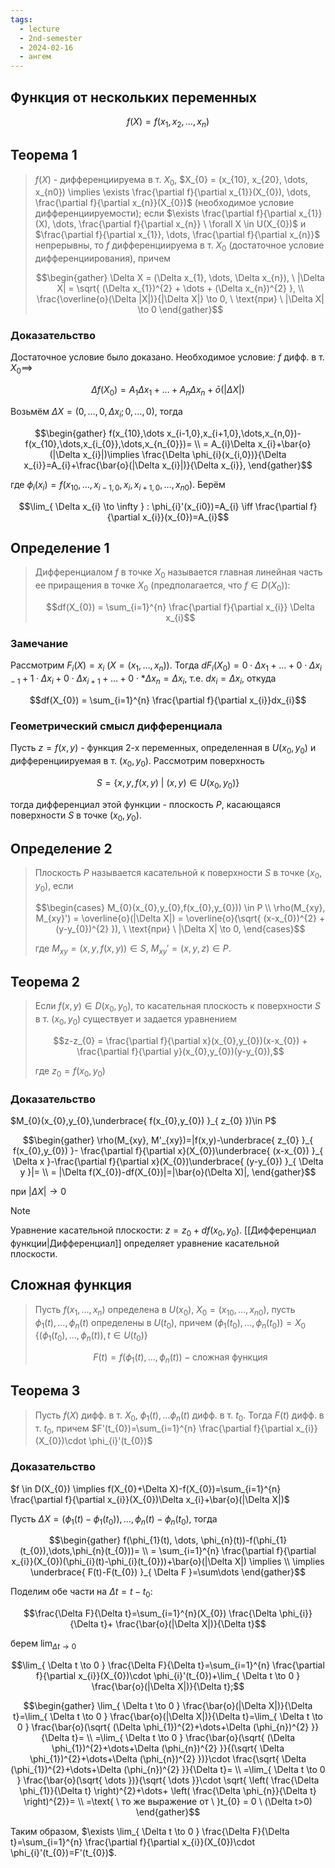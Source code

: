 ```yaml
---
tags:
  - lecture
  - 2nd-semester
  - 2024-02-16
  - ангем
---
```


## Функция от нескольких переменных

$$f(X) = f(x_{1}, x_{2}, \dots, x_{n})$$

## Теорема 1

> $f(X)$ - дифференциируема в т. $X_{0}$, $X_{0} = (x_{10}, x_{20}, \dots, x_{n0}) \implies \exists \frac{\partial f}{\partial x_{1}}(X_{0}), \dots, \frac{\partial f}{\partial x_{n}}(X_{0})$ (необходимое условие дифференциируемости); если $\exists \frac{\partial f}{\partial x_{1}}(X), \dots, \frac{\partial f}{\partial x_{n}} \ \forall X \in U(X_{0})$ и $\frac{\partial f}{\partial x_{1}}, \dots, \frac{\partial f}{\partial x_{n}}$ непрерывны, то $f$ дифференциируема в т. $X_{0}$ (достаточное условие дифференциирования), причем 
> 
> $$\begin{gather}
\Delta X = (\Delta x_{1}, \dots, \Delta x_{n}), \ |\Delta X| = \sqrt{ (\Delta x_{1})^{2} + \dots + (\Delta x_{n})^{2} }, \\
\frac{\overline{o}(\Delta |X|)}{|\Delta X|} \to 0, \ \text{при} \ |\Delta X| \to 0
\end{gather}$$

### Доказательство

Достаточное условие было доказано.
Необходимое условие: $f$ дифф. в т. $X_{0}\implies$

$$\Delta f(X_{0})=A_{1}\Delta x_{1}+\dots +A_{n}\Delta x_{n}+\bar{o}(|\Delta X|)$$

Возьмём $\Delta X=(0,\dots,0,\Delta x_{i};0,\dots,0)$, тогда

$$\begin{gather}
f(x_{10},\dots x_{i-1,0},x_{i+1,0},\dots,x_{n,0})-f(x_{10},\dots,x_{i_{0}},\dots,x_{n_{0}})= \\
= A_{i}\Delta x_{i}+\bar{o}(|\Delta x_{i}|)\implies \frac{\Delta \phi_{i}(x_{i,0})}{\Delta x_{i}}=A_{i}+\frac{\bar{o}(|\Delta x_{i}|)}{\Delta x_{i}},
\end{gather}$$

где $\phi_{i}(x_{i})=f(x_{10},\dots,x_{i-1,0},x_{i},x_{i+1,0},\dots,x_{n0})$.
Берём

$$\lim_{ \Delta x_{i} \to \infty } : \phi_{i}'(x_{i0})=A_{i} \iff \frac{\partial f}{\partial x_{i}}(x_{0})=A_{i}$$

## Определение 1

> Дифференциалом $f$ в точке $X_{0}$ называется главная линейная часть ее приращения в точке $X_{0}$ (предполагается, что $f \in D(X_{0})$):
> 
>$$df(X_{0}) = \sum_{i=1}^{n} \frac{\partial f}{\partial x_{i}} \Delta x_{i}$$

### Замечание

Рассмотрим $F_{i}(X) = x_{i} \ (X = (x_{1},\dots,x_{n}))$. Тогда $dF_{i}(X_{0}) = 0\cdot\Delta x_{1} + \dots + 0\cdot\Delta x_{i-1} + 1\cdot\Delta x_{i} + 0\cdot\Delta x_{i+1} + \dots + 0\cdot *\Delta x_{n} = \Delta x_{i}$, т.е. $dx_{i} = \Delta x_{i}$, откуда 

$$df(X_{0}) = \sum_{i=1}^{n} \frac{\partial f}{\partial x_{i}}dx_{i}$$

### Геометрический смысл дифференциала

Пусть $z = f(x,y)$ - функция 2-х переменных, определенная в $U(x_{0}, y_{0})$ и дифференциируемая в т. $(x_{0},y_{0})$. Рассмотрим поверхность

$$S = \{ x,y,f(x,y) \ | \ (x,y) \in U(x_{0}, y_{0}) \}$$

тогда дифференциал этой функции - плоскость $P$, касающаяся поверхности $S$ в точке $(x_{0},y_{0})$.

## Определение 2

> Плоскость $P$ называется касательной к поверхности $S$ в точке $(x_{0},y_{0})$, если
> 
> $$\begin{cases}
M_{0}(x_{0},y_{0},f(x_{0},y_{0})) \in P \\
\rho(M_{xy}, M_{xy}') = \overline{o}(|\Delta X|) = \overline{o}(\sqrt{ (x-x_{0})^{2} + (y-y_{0})^{2} }), \ \text{при} \ |\Delta X| \to 0,
\end{cases}$$
> 
> где $M_{xy} = (x,y,f(x,y)) \in S$, $M_{xy}'=(x,y,z) \in P$.

## Теорема 2

> Если $f(x,y) \in D(x_{0},y_{0})$, то касательная плоскость к поверхности $S$ в т. $(x_{0},y_{0})$ существует и задается уравнением
> 
> $$z-z_{0} = \frac{\partial f}{\partial x}(x_{0},y_{0})(x-x_{0}) + \frac{\partial f}{\partial y}(x_{0},y_{0})(y-y_{0}),$$
> 
> где $z_{0} = f(x_{0},y_{0})$

### Доказательство

$M_{0}(x_{0},y_{0},\underbrace{ f(x_{0},y_{0}) }_{ z_{0} })\in P$

$$\begin{gather}
\rho(M_{xy}, M'_{xy})=|f(x,y)-\underbrace{ z_{0} }_{ f(x_{0},y_{0}) }- \frac{\partial f}{\partial x}(X_{0})\underbrace{ (x-x_{0}) }_{ \Delta x }-\frac{\partial f}{\partial x}(X_{0})\underbrace{ (y-y_{0}) }_{ \Delta y }|= \\
= |\Delta f(X_{0})-df(X_{0})|=|\bar{o}(\Delta X)|,
\end{gather}$$

при $|\Delta X|\to 0$

> [!note]
> Уравнение касательной плоскости: $z=z_{0}+df(x_{0},y_{0})$. [[Дифференциал функции|Дифференциал]] определяет уравнение касательной плоскости.

## Сложная функция

> Пусть $f(x_{1}, \dots, x_{n})$ определена в $U(x_{0})$, $X_{0}=(x_{10},\dots,x_{n0})$, пусть $\phi_{1}(t), \dots, \phi_{n}(t)\text{ \ определены в \ } U(t_{0})$, причем $(\phi_{1}(t_{0}),\dots,\phi_{n}(t_{0}))=X_{0}$ 
> $\{ (\phi_{1}(t_{0}),\dots,\phi_{n}(t)), t \in U(t_{0}) \}$
> 
> $$F(t)=f(\phi_{1}(t),\dots,\phi_{n}(t)) - \text{сложная функция}$$

## Теорема 3

> Пусть $f(X)$ дифф. в т. $X_{0}$, $\phi_{1}(t),\dots \phi_{n}(t)$ дифф. в т. $t_{0}$. Тогда $F(t)$ дифф. в т. $t_{0}$, причем $F'(t_{0})=\sum_{i=1}^{n} \frac{\partial f}{\partial x_{i}}(X_{0})\cdot \phi_{i}'(t_{0})$

### Доказательство

$f \in D(X_{0}) \implies f(X_{0}+\Delta X)-f(X_{0})=\sum_{i=1}^{n} \frac{\partial f}{\partial x_{i}}(X_{0})\Delta x_{i}+\bar{o}(|\Delta X|)$

Пусть $\Delta X=(\phi_{1}(t)-\phi_{1}(t_{0})),\dots,\phi_{n}(t)-\phi_{n}(t_{0})$, тогда

$$\begin{gather}
f(\phi_{1}(t), \dots, \phi_{n}(t))-f(\phi_{1}(t_{0}),\dots,\phi_{n}(t_{0}))= \\
= \sum_{i=1}^{n} \frac{\partial f}{\partial x_{i}}(X_{0})(\phi_{i}(t)-\phi_{i}(t_{0}))+\bar{o}(|\Delta X|) \implies \\
\implies \underbrace{ F(t)-F(t_{0}) }_{ \Delta F }=\sum\dots
\end{gather}$$

Поделим обе части на $\Delta t=t-t_{0}$:

$$\frac{\Delta F}{\Delta t}=\sum_{i=1}^{n}(X_{0}) \frac{\Delta \phi_{i}}{\Delta t}+ \frac{\bar{o}(|\Delta X|)}{\Delta t}$$

берем $\lim_{ \Delta t \to 0 }$

$$\lim_{ \Delta t \to 0 } \frac{\Delta F}{\Delta t}=\sum_{i=1}^{n} \frac{\partial f}{\partial x_{i}}(X_{0})\cdot \phi_{i}'(t_{0})+\lim_{ \Delta t \to 0 } \frac{\bar{o}(|\Delta X|)}{\Delta t};$$

$$\begin{gather}
\lim_{ \Delta t \to 0 } \frac{\bar{o}(|\Delta X|)}{\Delta t}=\lim_{ \Delta t \to 0 } \frac{\bar{o}(|\Delta X|)}{\Delta t}=\lim_{ \Delta t \to 0 } \frac{\bar{o}(\sqrt{ (\Delta \phi_{1})^{2}+\dots+\Delta (\phi_{n})^{2} }}{\Delta t}= \\
=\lim_{ \Delta t \to 0 } \frac{\bar{o}(\sqrt{ (\Delta \phi_{1})^{2}+\dots+\Delta (\phi_{n})^{2} }}{(\sqrt{ \Delta \phi_{1})^{2}+\dots+\Delta (\phi_{n})^{2}  })}\cdot \frac{\sqrt{ \Delta (\phi_{1})^{2}+\dots+\Delta (\phi_{n})^{2}  }}{\Delta t}= \\
=\lim_{ \Delta t \to 0 } \frac{\bar{o}(\sqrt{ \dots })}{\sqrt{ \dots }}\cdot \sqrt{ \left( \frac{\Delta \phi_{1}}{\Delta t} \right)^{2}+\dots+ \left( \frac{\Delta \phi_{n}}{\Delta t} \right)^{2}}= \\
=\text{ \ то же выражение от \ }t_{0} = 0 \ (\Delta t>0)
\end{gather}$$

Таким образом, $\exists \lim_{ \Delta t \to 0 } \frac{\Delta F}{\Delta t}=\sum_{i=1}^{n} \frac{\partial f}{\partial x_{i}}(X_{0})\cdot \phi_{i}'(t_{0})=F'(t_{0})$.